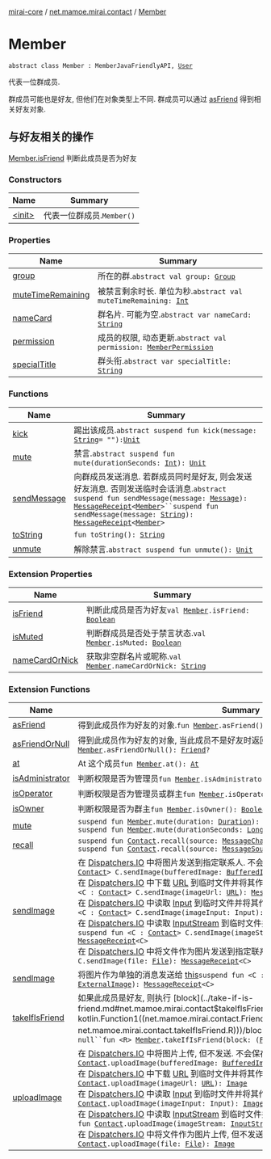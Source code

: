 [mirai-core](../../index.md) / [net.mamoe.mirai.contact](../index.md) / [Member](./index.md)

# Member

`abstract class Member : MemberJavaFriendlyAPI, `[`User`](../-user/index.md)

代表一位群成员.

群成员可能也是好友, 但他们在对象类型上不同.
群成员可以通过 [asFriend](../as-friend.md) 得到相关好友对象.

## 与好友相关的操作

[Member.isFriend](../is-friend.md) 判断此成员是否为好友

### Constructors

| Name | Summary |
|---|---|
| [&lt;init&gt;](-init-.md) | 代表一位群成员.`Member()` |

### Properties

| Name | Summary |
|---|---|
| [group](group.md) | 所在的群.`abstract val group: `[`Group`](../-group/index.md) |
| [muteTimeRemaining](mute-time-remaining.md) | 被禁言剩余时长. 单位为秒.`abstract val muteTimeRemaining: `[`Int`](https://kotlinlang.org/api/latest/jvm/stdlib/kotlin/-int/index.html) |
| [nameCard](name-card.md) | 群名片. 可能为空.`abstract var nameCard: `[`String`](https://kotlinlang.org/api/latest/jvm/stdlib/kotlin/-string/index.html) |
| [permission](permission.md) | 成员的权限, 动态更新.`abstract val permission: `[`MemberPermission`](../-member-permission/index.md) |
| [specialTitle](special-title.md) | 群头衔.`abstract var specialTitle: `[`String`](https://kotlinlang.org/api/latest/jvm/stdlib/kotlin/-string/index.html) |

### Functions

| Name | Summary |
|---|---|
| [kick](kick.md) | 踢出该成员.`abstract suspend fun kick(message: `[`String`](https://kotlinlang.org/api/latest/jvm/stdlib/kotlin/-string/index.html)` = ""): `[`Unit`](https://kotlinlang.org/api/latest/jvm/stdlib/kotlin/-unit/index.html) |
| [mute](mute.md) | 禁言.`abstract suspend fun mute(durationSeconds: `[`Int`](https://kotlinlang.org/api/latest/jvm/stdlib/kotlin/-int/index.html)`): `[`Unit`](https://kotlinlang.org/api/latest/jvm/stdlib/kotlin/-unit/index.html) |
| [sendMessage](send-message.md) | 向群成员发送消息. 若群成员同时是好友, 则会发送好友消息. 否则发送临时会话消息.`abstract suspend fun sendMessage(message: `[`Message`](../../net.mamoe.mirai.message.data/-message/index.md)`): `[`MessageReceipt`](../../net.mamoe.mirai.message/-message-receipt/index.md)`<`[`Member`](./index.md)`>``suspend fun sendMessage(message: `[`String`](https://kotlinlang.org/api/latest/jvm/stdlib/kotlin/-string/index.html)`): `[`MessageReceipt`](../../net.mamoe.mirai.message/-message-receipt/index.md)`<`[`Member`](./index.md)`>` |
| [toString](to-string.md) | `fun toString(): `[`String`](https://kotlinlang.org/api/latest/jvm/stdlib/kotlin/-string/index.html) |
| [unmute](unmute.md) | 解除禁言.`abstract suspend fun unmute(): `[`Unit`](https://kotlinlang.org/api/latest/jvm/stdlib/kotlin/-unit/index.html) |

### Extension Properties

| Name | Summary |
|---|---|
| [isFriend](../is-friend.md) | 判断此成员是否为好友`val `[`Member`](./index.md)`.isFriend: `[`Boolean`](https://kotlinlang.org/api/latest/jvm/stdlib/kotlin/-boolean/index.html) |
| [isMuted](../is-muted.md) | 判断群成员是否处于禁言状态.`val `[`Member`](./index.md)`.isMuted: `[`Boolean`](https://kotlinlang.org/api/latest/jvm/stdlib/kotlin/-boolean/index.html) |
| [nameCardOrNick](../name-card-or-nick.md) | 获取非空群名片或昵称.`val `[`Member`](./index.md)`.nameCardOrNick: `[`String`](https://kotlinlang.org/api/latest/jvm/stdlib/kotlin/-string/index.html) |

### Extension Functions

| Name | Summary |
|---|---|
| [asFriend](../as-friend.md) | 得到此成员作为好友的对象.`fun `[`Member`](./index.md)`.asFriend(): `[`Friend`](../-friend/index.md) |
| [asFriendOrNull](../as-friend-or-null.md) | 得到此成员作为好友的对象, 当此成员不是好友时返回 `null``fun `[`Member`](./index.md)`.asFriendOrNull(): `[`Friend`](../-friend/index.md)`?` |
| [at](../../net.mamoe.mirai.message.data/at.md) | At 这个成员`fun `[`Member`](./index.md)`.at(): `[`At`](../../net.mamoe.mirai.message.data/-at/index.md) |
| [isAdministrator](../is-administrator.md) | 判断权限是否为管理员`fun `[`Member`](./index.md)`.isAdministrator(): `[`Boolean`](https://kotlinlang.org/api/latest/jvm/stdlib/kotlin/-boolean/index.html) |
| [isOperator](../is-operator.md) | 判断权限是否为管理员或群主`fun `[`Member`](./index.md)`.isOperator(): `[`Boolean`](https://kotlinlang.org/api/latest/jvm/stdlib/kotlin/-boolean/index.html) |
| [isOwner](../is-owner.md) | 判断权限是否为群主`fun `[`Member`](./index.md)`.isOwner(): `[`Boolean`](https://kotlinlang.org/api/latest/jvm/stdlib/kotlin/-boolean/index.html) |
| [mute](../mute.md) | `suspend fun `[`Member`](./index.md)`.mute(duration: `[`Duration`](https://kotlinlang.org/api/latest/jvm/stdlib/kotlin.time/-duration/index.html)`): `[`Unit`](https://kotlinlang.org/api/latest/jvm/stdlib/kotlin/-unit/index.html)<br>`suspend fun `[`Member`](./index.md)`.mute(durationSeconds: `[`Long`](https://kotlinlang.org/api/latest/jvm/stdlib/kotlin/-long/index.html)`): `[`Unit`](https://kotlinlang.org/api/latest/jvm/stdlib/kotlin/-unit/index.html) |
| [recall](../recall.md) | `suspend fun `[`Contact`](../-contact/index.md)`.recall(source: `[`MessageChain`](../../net.mamoe.mirai.message.data/-message-chain/index.md)`): `[`Unit`](https://kotlinlang.org/api/latest/jvm/stdlib/kotlin/-unit/index.html)<br>`suspend fun `[`Contact`](../-contact/index.md)`.recall(source: `[`MessageSource`](../../net.mamoe.mirai.message.data/-message-source/index.md)`): `[`Unit`](https://kotlinlang.org/api/latest/jvm/stdlib/kotlin/-unit/index.html) |
| [sendImage](../../net.mamoe.mirai.message/send-image.md) | 在 [Dispatchers.IO](#) 中将图片发送到指定联系人. 不会保存临时文件`suspend fun <C : `[`Contact`](../-contact/index.md)`> C.sendImage(bufferedImage: `[`BufferedImage`](https://docs.oracle.com/javase/6/docs/api/java/awt/image/BufferedImage.html)`): `[`MessageReceipt`](../../net.mamoe.mirai.message/-message-receipt/index.md)`<C>`<br>在 [Dispatchers.IO](#) 中下载 [URL](https://docs.oracle.com/javase/6/docs/api/java/net/URL.html) 到临时文件并将其作为图片发送到指定联系人`suspend fun <C : `[`Contact`](../-contact/index.md)`> C.sendImage(imageUrl: `[`URL`](https://docs.oracle.com/javase/6/docs/api/java/net/URL.html)`): `[`MessageReceipt`](../../net.mamoe.mirai.message/-message-receipt/index.md)`<C>`<br>在 [Dispatchers.IO](#) 中读取 [Input](#) 到临时文件并将其作为图片发送到指定联系人`suspend fun <C : `[`Contact`](../-contact/index.md)`> C.sendImage(imageInput: Input): `[`MessageReceipt`](../../net.mamoe.mirai.message/-message-receipt/index.md)`<C>`<br>在 [Dispatchers.IO](#) 中读取 [InputStream](https://docs.oracle.com/javase/6/docs/api/java/io/InputStream.html) 到临时文件并将其作为图片发送到指定联系人`suspend fun <C : `[`Contact`](../-contact/index.md)`> C.sendImage(imageStream: `[`InputStream`](https://docs.oracle.com/javase/6/docs/api/java/io/InputStream.html)`): `[`MessageReceipt`](../../net.mamoe.mirai.message/-message-receipt/index.md)`<C>`<br>在 [Dispatchers.IO](#) 中将文件作为图片发送到指定联系人`suspend fun <C : `[`Contact`](../-contact/index.md)`> C.sendImage(file: `[`File`](https://docs.oracle.com/javase/6/docs/api/java/io/File.html)`): `[`MessageReceipt`](../../net.mamoe.mirai.message/-message-receipt/index.md)`<C>` |
| [sendImage](../../net.mamoe.mirai.utils/send-image.md) | 将图片作为单独的消息发送给 [this](../../net.mamoe.mirai.utils/send-image/-this-.md)`suspend fun <C : `[`Contact`](../-contact/index.md)`> C.sendImage(image: `[`ExternalImage`](../../net.mamoe.mirai.utils/-external-image/index.md)`): `[`MessageReceipt`](../../net.mamoe.mirai.message/-message-receipt/index.md)`<C>` |
| [takeIfIsFriend](../take-if-is-friend.md) | 如果此成员是好友, 则执行 [block](../take-if-is-friend.md#net.mamoe.mirai.contact$takeIfIsFriend(net.mamoe.mirai.contact.Member, kotlin.Function1((net.mamoe.mirai.contact.Friend, net.mamoe.mirai.contact.takeIfIsFriend.R)))/block) 并返回其返回值. 否则返回 `null``fun <R> `[`Member`](./index.md)`.takeIfIsFriend(block: (`[`Friend`](../-friend/index.md)`) -> R): R?` |
| [uploadImage](../../net.mamoe.mirai.message/upload-image.md) | 在 [Dispatchers.IO](#) 中将图片上传, 但不发送. 不会保存临时文件`suspend fun `[`Contact`](../-contact/index.md)`.uploadImage(bufferedImage: `[`BufferedImage`](https://docs.oracle.com/javase/6/docs/api/java/awt/image/BufferedImage.html)`): `[`Image`](../../net.mamoe.mirai.message.data/-image/index.md)<br>在 [Dispatchers.IO](#) 中下载 [URL](https://docs.oracle.com/javase/6/docs/api/java/net/URL.html) 到临时文件并将其作为图片上传, 但不发送`suspend fun `[`Contact`](../-contact/index.md)`.uploadImage(imageUrl: `[`URL`](https://docs.oracle.com/javase/6/docs/api/java/net/URL.html)`): `[`Image`](../../net.mamoe.mirai.message.data/-image/index.md)<br>在 [Dispatchers.IO](#) 中读取 [Input](#) 到临时文件并将其作为图片上传, 但不发送`suspend fun `[`Contact`](../-contact/index.md)`.uploadImage(imageInput: Input): `[`Image`](../../net.mamoe.mirai.message.data/-image/index.md)<br>在 [Dispatchers.IO](#) 中读取 [InputStream](https://docs.oracle.com/javase/6/docs/api/java/io/InputStream.html) 到临时文件并将其作为图片上传, 但不发送`suspend fun `[`Contact`](../-contact/index.md)`.uploadImage(imageStream: `[`InputStream`](https://docs.oracle.com/javase/6/docs/api/java/io/InputStream.html)`): `[`Image`](../../net.mamoe.mirai.message.data/-image/index.md)<br>在 [Dispatchers.IO](#) 中将文件作为图片上传, 但不发送`suspend fun `[`Contact`](../-contact/index.md)`.uploadImage(file: `[`File`](https://docs.oracle.com/javase/6/docs/api/java/io/File.html)`): `[`Image`](../../net.mamoe.mirai.message.data/-image/index.md) |

